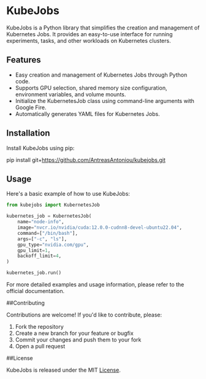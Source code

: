 # KubeJobs

KubeJobs is a Python library that simplifies the creation and management of Kubernetes Jobs. It provides an easy-to-use interface for running experiments, tasks, and other workloads on Kubernetes clusters.

## Features

- Easy creation and management of Kubernetes Jobs through Python code.
- Supports GPU selection, shared memory size configuration, environment variables, and volume mounts.
- Initialize the KubernetesJob class using command-line arguments with Google Fire.
- Automatically generates YAML files for Kubernetes Jobs.

## Installation

Install KubeJobs using pip:

pip install git+https://github.com/AntreasAntoniou/kubejobs.git

## Usage

Here's a basic example of how to use KubeJobs:

```python
from kubejobs import KubernetesJob

kubernetes_job = KubernetesJob(
    name="node-info",
    image="nvcr.io/nvidia/cuda:12.0.0-cudnn8-devel-ubuntu22.04",
    command=["/bin/bash"],
    args=["-c", "ls"],
    gpu_type="nvidia.com/gpu",
    gpu_limit=1,
    backoff_limit=4,
)

kubernetes_job.run()
```

For more detailed examples and usage information, please refer to the official documentation.

##Contributing

Contributions are welcome! If you'd like to contribute, please:

1. Fork the repository
2. Create a new branch for your feature or bugfix
3. Commit your changes and push them to your fork
4. Open a pull request

##License

KubeJobs is released under the MIT [License](LICENSE).